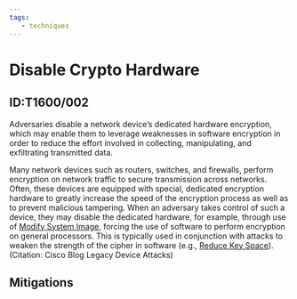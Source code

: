 ```yaml
---
tags:
   - techniques
---
```

# Disable Crypto Hardware
## ID:T1600/002
Adversaries disable a network device’s dedicated hardware encryption, which may enable them to leverage weaknesses in software encryption in order to reduce the effort involved in collecting, manipulating, and exfiltrating transmitted data.

Many network devices such as routers, switches, and firewalls, perform encryption on network traffic to secure transmission across networks. Often, these devices are equipped with special, dedicated encryption hardware to greatly increase the speed of the encryption process as well as to prevent malicious tampering. When an adversary takes control of such a device, they may disable the dedicated hardware, for example, through use of [Modify System Image](techniques/T1601), forcing the use of software to perform encryption on general processors. This is typically used in conjunction with attacks to weaken the strength of the cipher in software (e.g., [Reduce Key Space](techniques/T1600/001)). (Citation: Cisco Blog Legacy Device Attacks)
## Mitigations
